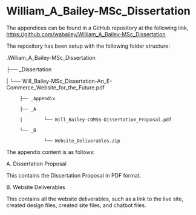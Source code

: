 # William_A_Bailey-MSc_Dissertation

The appendices can be found in a GitHub repository at the following link, https://github.com/wabailey/William_A_Bailey-MSc_Dissertation


The repository has been setup with the following folder structure:


.William_A_Bailey-MSc_Dissertation

├── _Dissertation

|        └── Will_Bailey-MSc_Dissertation-An_E-Commerce_Website_for_the_Future.pdf

         ├── _Appendix

         ├── _A

         |        └── Will_Bailey-COM56-Dissertation_Proposal.pdf

         └── _B

                  └── Website_Deliverables.zip


The appendix content is as follows:


A.	Dissertation Proposal

This contains the Dissertation Proposal in PDF format.


B.	Website Deliverables

This contains all the website deliverables, such as a link to the live site, created design files, created site files, and chatbot files.
